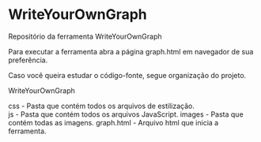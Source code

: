 # WriteYourOwnGraph
Repositório da ferramenta WriteYourOwnGraph

Para executar a ferramenta abra a página graph.html em navegador de sua preferência.

Caso você queira estudar o código-fonte, segue organização do projeto.

WriteYourOwnGraph

css - Pasta que contém todos os arquivos de estilização.<br/>
js - Pasta que contém todos os arquivos JavaScript.
images - Pasta que contém todas as imagens.
graph.html - Arquivo html que inicia a ferramenta.
